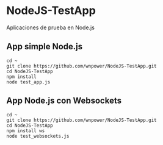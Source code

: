# NodeJS-TestApp
Aplicaciones de prueba en Node.js

## App simple Node.js
	cd ~
	git clone https://github.com/wnpower/NodeJS-TestApp.git
	cd NodeJS-TestApp
	npm install
	node test_app.js
## App Node.js con Websockets
	cd ~
	git clone https://github.com/wnpower/NodeJS-TestApp.git
	cd NodeJS-TestApp
	npm install ws
	node test_websockets.js

